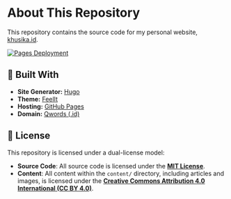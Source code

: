 # About This Repository

This repository contains the source code for my personal website, [khusika.id](https://khusika.id).

[![Pages Deployment](https://img.shields.io/github/actions/workflow/status/khusika/khusika.github.io/deploy.yaml?label=Pages%20Deploy&style=flat-square)](https://github.com/khusika/khusika.github.io/actions/workflows/deploy.yaml?query=branch%3Amain)

## 🚀 Built With

*   **Site Generator:** [Hugo](https://gohugo.io/)
*   **Theme:** [FeelIt](https://github.com/khusika/FeelIt)
*   **Hosting:** [GitHub Pages](https://pages.github.com/)
*   **Domain:** [Qwords (.id)](https://www.qwords.com/)

## 📄 License

This repository is licensed under a dual-license model:

-   **Source Code**: All source code is licensed under the **[MIT License](https://github.com/khusika/khusika.github.io/blob/main/LICENSE-CODE)**.
-   **Content**: All content within the `content/` directory, including articles and images, is licensed under the **[Creative Commons Attribution 4.0 International (CC BY 4.0)](https://github.com/khusika/khusika.github.io/blob/main/LICENSE-CONTENT)**.